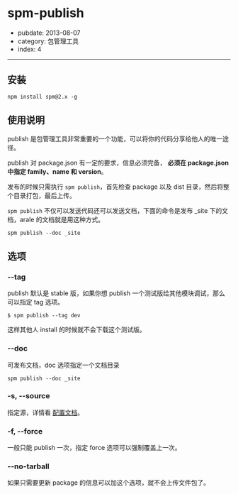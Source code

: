 # spm-publish

- pubdate: 2013-08-07
- category: 包管理工具
- index: 4

-----------

## 安装

```
npm install spm@2.x -g
```

## 使用说明

publish 是包管理工具非常重要的一个功能，可以将你的代码分享给他人的唯一途径。

publish 对 package.json 有一定的要求，信息必须完备， **必须在 package.json 中指定 family、name 和 version**。

发布的时候只需执行 `spm publish`，首先检查 package 以及 dist 目录，然后将整个目录打包，最后上传。

`spm publish` 不仅可以发送代码还可以发送文档，下面的命令是发布 _site 下的文档，arale 的文档就是用这种方式。

```
spm publish --doc _site
```

## 选项

### --tag

publish 默认是 stable 版，如果你想 publish 一个测试版给其他模块调试，那么可以指定 tag 选项。

```
$ spm publish --tag dev
```

这样其他人 install 的时候就不会下载这个测试版。

### --doc

可发布文档，doc 选项指定一个文档目录

```
spm publish --doc _site
```

### -s, --source

指定源，详情看 [配置文档](../doc/spm-global-config#source)。

### -f, --force

一般只能 publish 一次，指定 force 选项可以强制覆盖上一次。

### --no-tarball

如果只需要更新 package 的信息可以加这个选项，就不会上传文件包了。

